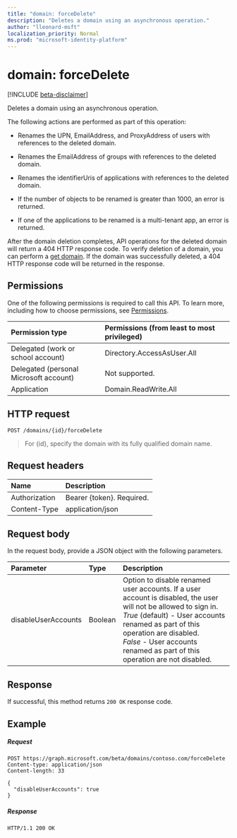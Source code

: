 ```yaml
---
title: "domain: forceDelete"
description: "Deletes a domain using an asynchronous operation."
author: "lleonard-msft"
localization_priority: Normal
ms.prod: "microsoft-identity-platform"
---
```


# domain: forceDelete

[!INCLUDE [beta-disclaimer](../../includes/beta-disclaimer.md)]

Deletes a domain using an asynchronous operation.

The following actions are performed as part of this operation:

* Renames the UPN, EmailAddress, and ProxyAddress of users with references to the deleted domain.

* Renames the EmailAddress of groups with references to the deleted domain.

* Renames the identifierUris of applications with references to the deleted domain.

* If the number of objects to be renamed is greater than 1000, an error is returned.

* If one of the applications to be renamed is a multi-tenant app, an error is returned.

After the domain deletion completes, API operations for the deleted domain will return a 404 HTTP response code. To verify deletion of a domain, you can perform a [get domain](domain-get.md). If the domain was successfully deleted, a 404 HTTP response code will be returned in the response.

## Permissions

One of the following permissions is required to call this API. To learn more, including how to choose permissions, see [Permissions](/graph/permissions-reference).


|Permission type      | Permissions (from least to most privileged)              |
|:--------------------|:---------------------------------------------------------|
|Delegated (work or school account) | Directory.AccessAsUser.All    |
|Delegated (personal Microsoft account) | Not supported.    |
|Application | Domain.ReadWrite.All |

## HTTP request

<!-- { "blockType": "ignored" } -->
```http
POST /domains/{id}/forceDelete
```

> For {id}, specify the domain with its fully qualified domain name.

## Request headers

| Name       | Description|
|:---------------|:----------|
| Authorization  | Bearer {token}. Required.|
| Content-Type  | application/json |

## Request body

In the request body, provide a JSON object with the following parameters.

| Parameter	   | Type	|Description|
|:---------------|:--------|:----------|
|disableUserAccounts|Boolean| Option to disable renamed user accounts. If a user account is disabled, the user will not be allowed to sign in.<br>*True* (default) - User accounts renamed as part of this operation are disabled.<br>*False* - User accounts renamed as part of this operation are not disabled. |

## Response

If successful, this method returns `200 OK` response code. 

## Example
##### Request
<!-- {
  "blockType": "request",
  "name": "domain_forcedelete"
}-->
```http
POST https://graph.microsoft.com/beta/domains/contoso.com/forceDelete
Content-type: application/json
Content-length: 33

{
  "disableUserAccounts": true
}
```

##### Response

<!-- {
  "blockType": "response",
  "truncated": true,
  "@odata.type": "microsoft.graph.None"
} -->

```http
HTTP/1.1 200 OK
```
<!-- uuid: 8fcb5dbc-d5aa-4681-8e31-b001d5168d79
2015-10-25 14:57:30 UTC -->
<!--
{
  "type": "#page.annotation",
  "description": "domain: forcedelete",
  "keywords": "",
  "section": "documentation",
  "tocPath": "",
  "suppressions": []
}
-->
